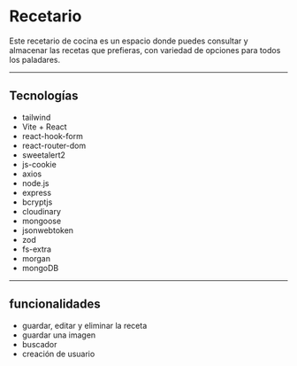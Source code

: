 # Recetario 

Este recetario de cocina es un espacio donde puedes consultar y almacenar las recetas que prefieras, con variedad de opciones para todos los paladares.

----

## Tecnologías

- tailwind
- Vite + React
- react-hook-form
- react-router-dom
- sweetalert2
- js-cookie
- axios
- node.js
- express
- bcryptjs
- cloudinary
- mongoose
- jsonwebtoken
- zod
- fs-extra
- morgan
- mongoDB

----

## funcionalidades

- guardar, editar y eliminar la receta
- guardar una imagen 
- buscador
- creación de usuario
